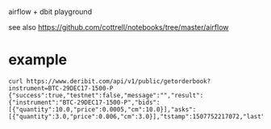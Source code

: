 airflow + dbit playground

see also https://github.com/cottrell/notebooks/tree/master/airflow


# example
    curl https://www.deribit.com/api/v1/public/getorderbook?instrument=BTC-29DEC17-1500-P
    {"success":true,"testnet":false,"message":"","result":{"instrument":"BTC-29DEC17-1500-P","bids":[{"quantity":10.0,"price":0.0005,"cm":10.0}],"asks":[{"quantity":3.0,"price":0.006,"cm":3.0}],"tstamp":1507752217072,"last":0.0069,"low":"","high":"","mark":0.00015522947071283107},"msIn":1507752236315,"msOut":1507752236315}
